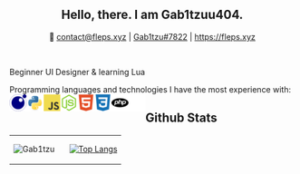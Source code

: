 <div align="center">

<h2>Hello, there. I am Gab1tzuu404.</h2>

🚀 contact@fleps.xyz | <a href="https://discord.com/users/979482423366664223">Gab1tzu#7822</a> |
https://fleps.xyz
</div>

<br/>

Beginner UI Designer & learning Lua

Programming languages and technologies I have the most experience with:
<br><img align="left" alt="Lua" width="30px" src="https://raw.githubusercontent.com/devicons/devicon/1119b9f84c0290e0f0b38982099a2bd027a48bf1/icons/lua/lua-plain.svg"/>
<img align="left" alt="Python" width="30px" src="https://github.com/devicons/devicon/blob/master/icons/python/python-original.svg"/>
<img align="left" alt="Javascript" width="30px" src="https://github.com/devicons/devicon/blob/master/icons/javascript/javascript-original.svg"/>
<img align="left" alt="nodejs" width="30px" src="https://github.com/devicons/devicon/blob/master/icons/nodejs/nodejs-original.svg"/>
<img align="left" alt="html5" width="30px" src="https://github.com/devicons/devicon/blob/master/icons/html5/html5-plain.svg"/>
<img align="left" alt="css3" width="30px" src="https://github.com/devicons/devicon/blob/master/icons/css3/css3-plain.svg"/>
<img align="left" alt="php" width="30px" src="https://github.com/devicons/devicon/blob/master/icons/php/php-plain.svg"/>
<img align="left" alt="discordjs" width="30px" src="https://github.com/devicons/devicon/blob/master/icons/discordjs/discordjs-plain.svg"/>



## Github Stats

<table><tr><td valign="top" width="50%">

![Gab1tzu](https://github-readme-stats.vercel.app/api?username=Gab1tzuu404&show_icons=true&theme=transparent)

</td><td valign="top" width="50%">

[![Top Langs](https://github-readme-stats.vercel.app/api/top-langs/?username=Gab1tzuu404)](https://github.com/anuraghazra/github-readme-stats)
  
</td></tr></table>
